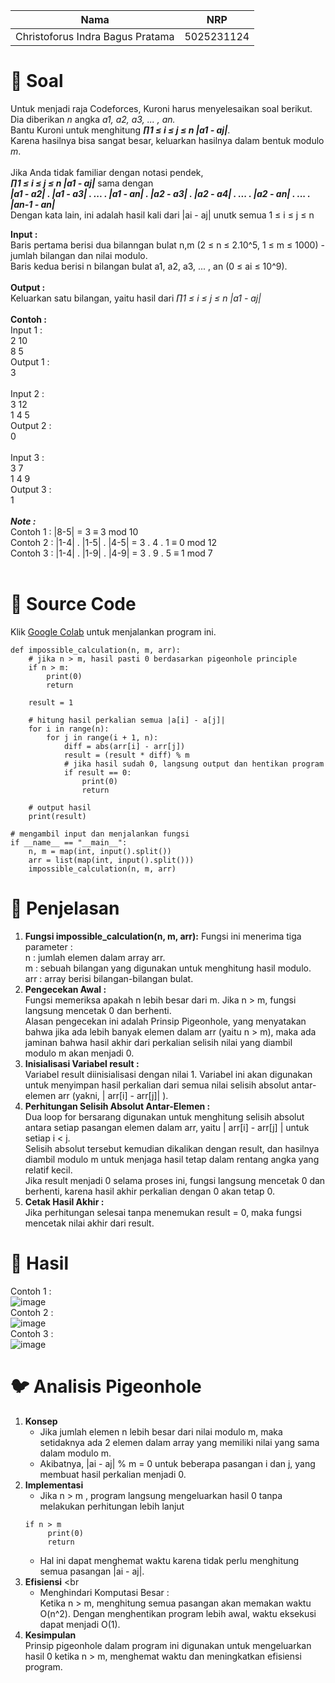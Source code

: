 | Nama          | NRP        | 
| ---            | ---        | 
| Christoforus Indra Bagus Pratama | 5025231124 |

# 🌵 Soal
Untuk menjadi raja Codeforces, Kuroni harus menyelesaikan soal berikut.<br>
Dia diberikan _n_ angka _a1, a2, a3, ... , an._ <br>
Bantu Kuroni untuk menghitung _**∏1 ≤ i ≤ j ≤ n |a1 - aj|**_. <br>
Karena hasilnya bisa sangat besar, keluarkan hasilnya dalam bentuk modulo _m_.<br>
<br>
Jika Anda tidak familiar dengan notasi pendek, <br>
_**∏1 ≤ i ≤ j ≤ n |a1 - aj|**_ sama dengan <br>
_**|a1 - a2| . |a1 - a3| . ... . |a1 - an| . |a2 - a3| . |a2 - a4| . ... . |a2 - an| . ... . |an-1 - an|**_ <br>
Dengan kata lain, ini adalah hasil kali dari |ai - aj| unutk semua 1 ≤ i ≤ j ≤ n <br>

**Input :** <br>
Baris pertama berisi dua bilanngan bulat n,m (2 ≤ n ≤ 2.10^5, 1 ≤ m ≤ 1000) - jumlah bilangan dan nilai modulo.<br>
Baris kedua berisi n bilangan bulat a1, a2, a3, ... , an (0 ≤ ai ≤ 10^9).<br>
<br>
**Output :** <br>
Keluarkan satu bilangan, yaitu hasil dari _∏1 ≤ i ≤ j ≤ n |a1 - aj|_ <br>
<br>
**Contoh :** <br>
Input 1 :<br>
2 10<br>
8 5<br>
Output 1 :<br>
3 <br>
<br>
Input 2 :<br>
3 12<br>
1 4 5<br>
Output 2 :<br> 
0<br>
<br>
Input 3 :<br>
3 7  <br>
1 4 9 <br>
Output 3 :<br>
1<br>
<br>
_**Note :**_ <br>
Contoh 1 : |8-5| = 3 ≡ 3 mod 10<br>
Contoh 2 : |1-4| . |1-5| . |4-5| = 3 . 4 . 1 ≡ 0 mod 12<br>
Contoh 3 : |1-4| . |1-9| . |4-9| = 3 . 9 . 5 ≡ 1 mod 7<br>
<br>

# 🌴 Source Code
Klik [Google Colab](https://colab.research.google.com/drive/10A6OgRu6u7_o8HMK1UzQSR03GuwYoUbW?usp=sharing) untuk menjalankan program ini.
```
def impossible_calculation(n, m, arr):
    # jika n > m, hasil pasti 0 berdasarkan pigeonhole principle
    if n > m:
        print(0)
        return
    
    result = 1
    
    # hitung hasil perkalian semua |a[i] - a[j]|
    for i in range(n):
        for j in range(i + 1, n):
            diff = abs(arr[i] - arr[j])
            result = (result * diff) % m
            # jika hasil sudah 0, langsung output dan hentikan program
            if result == 0:
                print(0)
                return
    
    # output hasil
    print(result)

# mengambil input dan menjalankan fungsi
if __name__ == "__main__":
    n, m = map(int, input().split())
    arr = list(map(int, input().split()))
    impossible_calculation(n, m, arr)
```
# 🌳 Penjelasan
1. **Fungsi impossible_calculation(n, m, arr):**
   Fungsi ini menerima tiga parameter :<br>
   n : jumlah elemen dalam array arr.<br>
   m : sebuah bilangan yang digunakan untuk menghitung hasil modulo.<br>
   arr : array berisi bilangan-bilangan bulat.
2. **Pengecekan Awal :** <br>
   Fungsi memeriksa apakah n lebih besar dari m. Jika n > m, fungsi langsung mencetak 0 dan berhenti.<br>
   Alasan pengecekan ini adalah Prinsip Pigeonhole, yang menyatakan bahwa jika ada lebih banyak elemen dalam arr (yaitu n > m), maka ada jaminan bahwa hasil akhir dari perkalian selisih nilai yang diambil modulo m akan menjadi 0.<br>
3. **Inisialisasi Variabel result :** <br>
   Variabel result diinisialisasi dengan nilai 1. Variabel ini akan digunakan untuk menyimpan hasil perkalian dari semua nilai selisih absolut antar-elemen arr (yakni, | arr[i] - arr[j]| ).
4. **Perhitungan Selisih Absolut Antar-Elemen :** <br>
   Dua loop for bersarang digunakan untuk menghitung selisih absolut antara setiap pasangan elemen dalam arr, yaitu | arr[i] - arr[j] | untuk setiap i < j.<br>
   Selisih absolut tersebut kemudian dikalikan dengan result, dan hasilnya diambil modulo m untuk menjaga hasil tetap dalam rentang angka yang relatif kecil.<br>
   Jika result menjadi 0 selama proses ini, fungsi langsung mencetak 0 dan berhenti, karena hasil akhir perkalian dengan 0 akan tetap 0.
5. **Cetak Hasil Akhir :** <br>
   Jika perhitungan selesai tanpa menemukan result = 0, maka fungsi mencetak nilai akhir dari result.

# 🌻 Hasil
Contoh 1 : <br>
![image](https://github.com/user-attachments/assets/19aee16b-e71d-4fab-baf1-b07e5c1ad141)<br>
Contoh 2 : <br>
![image](https://github.com/user-attachments/assets/5d292208-0f04-4449-b4d9-d3b4d47c8144)<br>
Contoh 3 : <br>
![image](https://github.com/user-attachments/assets/2a574c18-8e76-497b-bb91-63a46ec411e9)<br>

# :bird: Analisis Pigeonhole
1. **Konsep** <br>
   - Jika jumlah elemen n lebih besar dari nilai modulo m, maka setidaknya  ada 2 elemen dalam array yang memiliki nilai yang sama dalam modulo m.
   - Akibatnya, |ai - aj| % m = 0 untuk beberapa pasangan i dan j, yang membuat hasil perkalian menjadi 0.
2. **Implementasi** <br>
   - Jika n > m , program langsung mengeluarkan hasil 0 tanpa melakukan perhitungan lebih lanjut<br>
   ```
   if n > m
        print(0)
        return
   ```
   - Hal ini dapat menghemat waktu karena tidak perlu menghitung semua pasangan |ai - aj|.
3. **Efisiensi** <br
   - Menghindari Komputasi Besar : <br>
     Ketika n > m, menghitung semua pasangan akan memakan waktu O(n^2). Dengan menghentikan program lebih awal, waktu eksekusi dapat menjadi O(1).
4. **Kesimpulan** <br>
   Prinsip pigeonhole dalam program ini digunakan untuk mengeluarkan hasil 0 ketika n > m, menghemat waktu dan meningkatkan efisiensi program.
   




